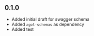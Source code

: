 ﻿## 0.1.0
- Added initial draft for swagger schema
- Added `agol-schemas` as dependency
- Added test